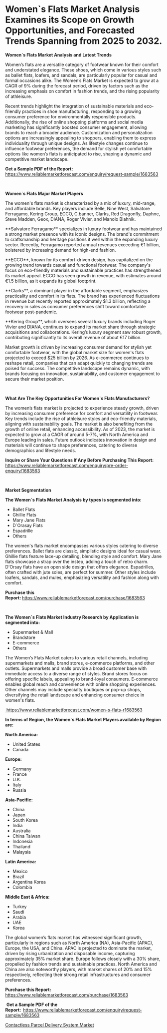 <p><h1>Women`s Flats Market Analysis Examines its Scope on Growth Opportunities, and Forecasted Trends Spanning from 2025 to 2032.</h1></p><p><strong>Women`s Flats Market Analysis and Latest Trends</strong></p>
<p><p>Women’s flats are a versatile category of footwear known for their comfort and understated elegance. These shoes, which come in various styles such as ballet flats, loafers, and sandals, are particularly popular for casual and formal occasions alike. The Women’s Flats Market is expected to grow at a CAGR of 9% during the forecast period, driven by factors such as the increasing emphasis on comfort in fashion trends, and the rising popularity of athleisure.</p><p>Recent trends highlight the integration of sustainable materials and eco-friendly practices in shoe manufacturing, responding to a growing consumer preference for environmentally responsible products. Additionally, the rise of online shopping platforms and social media marketing has significantly boosted consumer engagement, allowing brands to reach a broader audience. Customization and personalization options are increasingly appealing to shoppers, enabling them to express individuality through unique designs. As lifestyle changes continue to influence footwear preferences, the demand for stylish yet comfortable options like women’s flats is anticipated to rise, shaping a dynamic and competitive market landscape.</p></p>
<p><strong>Get a Sample PDF of the Report:&nbsp;</strong> <a href="https://www.reliablemarketforecast.com/enquiry/request-sample/1683563?utm_campaign=3461&utm_medium=2&utm_source=Github&utm_content=ia&utm_term=26032025&utm_id=womens-flats">https://www.reliablemarketforecast.com/enquiry/request-sample/1683563</a></p>
<p>&nbsp;</p>
<p><strong>Women`s Flats Major Market Players</strong></p>
<p><p>The women's flats market is characterized by a mix of luxury, mid-range, and affordable brands. Key players include Belle, Nine West, Salvatore Ferragamo, Kering Group, ECCO, C.banner, Clarks, Red Dragonfly, Daphne, Steve Madden, Geox, DIANA, Roger Vivier, and Manolo Blahnik.</p><p>**Salvatore Ferragamo** specializes in luxury footwear and has maintained a strong market presence with its iconic designs. The brand's commitment to craftsmanship and heritage positions it well within the expanding luxury sector. Recently, Ferragamo reported annual revenues exceeding €1 billion, bolstered by increasing demand for high-end fashion.</p><p>**ECCO**, known for its comfort-driven design, has capitalized on the growing trend towards casual and functional footwear. The company's focus on eco-friendly materials and sustainable practices has strengthened its market appeal. ECCO has seen growth in revenue, with estimates around €1.5 billion, as it expands its global footprint.</p><p>**Clarks**, a dominant player in the affordable segment, emphasizes practicality and comfort in its flats. The brand has experienced fluctuations in revenue but recently reported approximately $1.3 billion, reflecting a recovery in sales as consumer preferences shift toward comfortable footwear post-pandemic.</p><p>**Kering Group**, which oversees several luxury brands including Roger Vivier and DIANA, continues to expand its market share through strategic acquisitions and collaborations. Kering’s luxury segment saw robust growth, contributing significantly to its overall revenue of about €17 billion.</p><p>Market growth is driven by increasing consumer demand for stylish yet comfortable footwear, with the global market size for women's flats projected to exceed $25 billion by 2026. As e-commerce continues to reshape retail, companies that can adapt quickly to changing trends are poised for success. The competitive landscape remains dynamic, with brands focusing on innovation, sustainability, and customer engagement to secure their market position.</p></p>
<p>&nbsp;</p>
<p><strong>What Are The Key Opportunities For Women`s Flats Manufacturers?</strong></p>
<p><p>The women’s flats market is projected to experience steady growth, driven by increasing consumer preference for comfort and versatility in footwear. Key trends include the rise of athleisure styles and eco-friendly materials, aligning with sustainability goals. The market is also benefiting from the growth of online retail, enhancing accessibility. As of 2023, the market is expected to grow at a CAGR of around 5-7%, with North America and Europe leading in sales. Future outlook indicates innovation in design and materials will continue to shape preferences, catering to diverse demographics and lifestyle needs.</p></p>
<p><strong>Inquire or Share Your Questions If Any Before Purchasing This Report:</strong> <a href="https://www.reliablemarketforecast.com/enquiry/pre-order-enquiry/1683563?utm_campaign=3461&utm_medium=2&utm_source=Github&utm_content=ia&utm_term=26032025&utm_id=womens-flats">https://www.reliablemarketforecast.com/enquiry/pre-order-enquiry/1683563</a></p>
<p>&nbsp;</p>
<p><strong>Market Segmentation</strong></p>
<p><strong>The Women`s Flats Market Analysis by types is segmented into:</strong></p>
<p><ul><li>Ballet Flats</li><li>Ghillie Flats</li><li>Mary Jane Flats</li><li>D`Orasay Flats</li><li>Espadrille</li><li>Others</li></ul></p>
<p><p>The women's flats market encompasses various styles catering to diverse preferences. Ballet flats are classic, simplistic designs ideal for casual wear. Ghillie flats feature lace-up detailing, blending style and comfort. Mary Jane flats showcase a strap over the instep, adding a touch of retro charm. D'Orsay flats have an open side design that offers elegance. Espadrilles, often crafted with jute soles, are perfect for summer. Other styles include loafers, sandals, and mules, emphasizing versatility and fashion along with comfort.</p></p>
<p><strong>Purchase this Report:&nbsp;</strong><a href="https://www.reliablemarketforecast.com/purchase/1683563?utm_campaign=3461&utm_medium=2&utm_source=Github&utm_content=ia&utm_term=26032025&utm_id=womens-flats">https://www.reliablemarketforecast.com/purchase/1683563</a></p>
<p>&nbsp;</p>
<p><strong>The Women`s Flats Market Industry Research by Application is segmented into:</strong></p>
<p><ul><li>Supermarket & Mall</li><li>Brandstore</li><li>E-commerce</li><li>Others</li></ul></p>
<p><p>The Women’s Flats Market caters to various retail channels, including supermarkets and malls, brand stores, e-commerce platforms, and other outlets. Supermarkets and malls provide a broad customer base with immediate access to a diverse range of styles. Brand stores focus on offering specific labels, appealing to brand-loyal consumers. E-commerce enables global reach and convenience with online shopping experiences. Other channels may include specialty boutiques or pop-up shops, diversifying the retail landscape and enhancing consumer choice in women's flats.</p></p>
<p><a href="https://www.reliablemarketforecast.com/women-s-flats-r1683563?utm_campaign=3461&utm_medium=2&utm_source=Github&utm_content=ia&utm_term=26032025&utm_id=womens-flats">&nbsp;https://www.reliablemarketforecast.com/women-s-flats-r1683563</a></p>
<p><strong>In terms of Region, the Women`s Flats Market Players available by Region are:</strong></p>
<p>
    <p> <strong> North America: </strong>
        <ul>
            <li>United States</li>
            <li>Canada</li>
        </ul>
        </p> 
    <p> <strong> Europe: </strong>
        <ul>
            <li>Germany</li>
            <li>France</li>
            <li>U.K.</li>
            <li>Italy</li>
            <li>Russia</li>
        </ul>
        </p> 
    <p> <strong> Asia-Pacific: </strong>
        <ul>
            <li>China</li>
            <li>Japan</li>
            <li>South Korea</li>
            <li>India</li>
            <li>Australia</li>
            <li>China Taiwan</li>
            <li>Indonesia</li>
            <li>Thailand</li>
            <li>Malaysia</li>
        </ul>
        </p> 
    <p> <strong> Latin America: </strong>
        <ul>
            <li>Mexico</li>
            <li>Brazil</li>
            <li>Argentina Korea</li>
            <li>Colombia</li>
        </ul>
        </p> 
    <p> <strong> Middle East & Africa: </strong>
        <ul>
            <li>Turkey</li>
            <li>Saudi</li>
            <li>Arabia</li>
            <li>UAE</li>
            <li>Korea</li>
        </ul>
    </p>
    </p>
<p><p>The global women’s flats market has witnessed significant growth, particularly in regions such as North America (NA), Asia-Pacific (APAC), Europe, the USA, and China. APAC is projected to dominate the market, driven by rising urbanization and disposable income, capturing approximately 35% market share. Europe follows closely with a 30% share, propelled by fashion trends and sustainable practices. North America and China are also noteworthy players, with market shares of 20% and 15% respectively, reflecting their strong retail infrastructures and consumer preferences.</p></p>
<p><strong>Purchase this Report: </strong><a href="https://www.reliablemarketforecast.com/purchase/1683563?utm_campaign=3461&utm_medium=2&utm_source=Github&utm_content=ia&utm_term=26032025&utm_id=womens-flats">https://www.reliablemarketforecast.com/purchase/1683563</a></p>
<p>&nbsp;<strong>Get a Sample PDF of the Report:&nbsp;&nbsp;</strong><a href="https://www.reliablemarketforecast.com/enquiry/request-sample/1683563?utm_campaign=3461&utm_medium=2&utm_source=Github&utm_content=ia&utm_term=26032025&utm_id=womens-flats">https://www.reliablemarketforecast.com/enquiry/request-sample/1683563</a></p>
<p><strong></strong></p>
<p><p><a href="https://github.com/mudgeadamsvx/Market-Research-Report-List-1/blob/main/contactless-parcel-delivery-system-market.md?utm_campaign=3461&utm_medium=2&utm_source=Github&utm_content=ia&utm_term=26032025&utm_id=womens-flats">Contactless Parcel Delivery System Market</a></p></p>